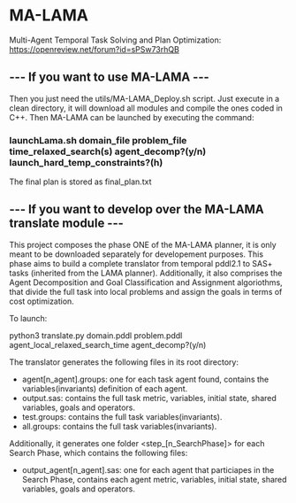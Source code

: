 # MA-LAMA
Multi-Agent Temporal Task Solving and Plan Optimization: https://openreview.net/forum?id=sPSw73rhQB

## --- If you want to use MA-LAMA ---

Then you just need the utils/MA-LAMA_Deploy.sh script.
Just execute in a clean directory, it will download all modules and compile the ones coded in C++. Then MA-LAMA can be launched by executing the command: 
### launchLama.sh domain_file problem_file time_relaxed_search(s) agent_decomp?(y/n) launch_hard_temp_constraints?(h)

The final plan is stored as final_plan.txt

## --- If you want to develop over the MA-LAMA translate module ---

This project composes the phase ONE of the MA-LAMA planner, it is only meant to be downloaded separately for developement purposes.
This phase aims to build a complete translator from temporal pddl2.1 to SAS+ tasks (inherited from the LAMA planner). Additionally, it also comprises the Agent Decomposition and Goal Classification and Assignment algoriothms, that divide the full task into local problems and assign the goals in terms of cost optimization.

To launch:

python3 translate.py domain.pddl problem.pddl agent_local_relaxed_search_time agent_decomp?(y/n)

The translator generates the following files in its root directory:
  - agent[n_agent].groups: one for each task agent found, contains the variables(invariants) definition of each agent.
  - output.sas: contains the full task metric, variables, initial state, shared variables, goals and operators.
  - test.groups: contains the full task variables(invariants).
  - all.groups: contains the full task variables(invariants).

Additionally, it generates one folder <step_[n_SearchPhase]> for each Search Phase, which contains the following files:
  - output_agent[n_agent].sas: one for each agent that particiapes in the Search Phase, contains each agent metric, variables, initial state, shared variables, goals and operators.
